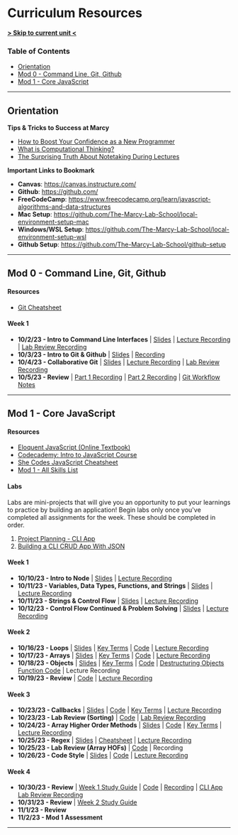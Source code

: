 <!-- no toc -->

# Curriculum Resources

**[> Skip to current unit <](#mod-1---core-javascript)**

### Table of Contents
- [Orientation](#orientation)
- [Mod 0 - Command Line, Git, Github](#mod-0---command-line-git-github)
- [Mod 1 - Core JavaScript](#mod-1---core-javascript)

---

## Orientation

**Tips & Tricks to Success at Marcy**

- [How to Boost Your Confidence as a New Programmer](https://marcylabschool.notion.site/marcylabschool/How-to-Boost-Your-Confidence-as-a-New-Programmer-3e08b5dc231444adb5770228696041ac)
- [What is Computational Thinking?](https://youtu.be/qbnTZCj0ugI)
- [The Surprising Truth About Notetaking During Lectures](https://www.youtube.com/watch?v=cRQqH18wJgw&ab_channel=BenjaminKeep%2CPhD%2CJD)

**Important Links to Bookmark**

- **Canvas**: https://canvas.instructure.com/
- **Github**: https://github.com/
- **FreeCodeCamp**: https://www.freecodecamp.org/learn/javascript-algorithms-and-data-structures
- **Mac Setup**: https://github.com/The-Marcy-Lab-School/local-environment-setup-mac
- **Windows/WSL Setup**: https://github.com/The-Marcy-Lab-School/local-environment-setup-wsl
- **Github Setup**: https://github.com/The-Marcy-Lab-School/github-setup

---

## Mod 0 - Command Line, Git, Github

#### Resources

- [Git Cheatsheet](./cheatsheets/git-cheatsheet.md)

#### Week 1

- **10/2/23 - Intro to Command Line Interfaces** | [Slides](https://docs.google.com/presentation/d/1JCyTysddqGIObjgmGS6iLcIcvyyFXKFe6wMVsnSYh64/) | [Lecture Recording](https://youtu.be/7SpoQeMzjSs?si=qsmxgrnN5PZi5LdB) | [Lab Review Recording](https://youtu.be/GQWKt8teDug?si=yjsb6tiV37hCuEbH)
- **10/3/23 - Intro to Git & Github** | [Slides](https://docs.google.com/presentation/d/1ZJZB_i15KlU1h6fO_3Up50PFv_c6juj5oRCCIhChK2o/edit?usp=sharing) | [Recording](https://youtu.be/PVCeVglk304?si=CkyHOORLuGl4CQJO)
- **10/4/23 - Collaborative Git** | [Slides](https://docs.google.com/presentation/d/1IA9kq0wCzPmeEfel3CwN-KiRev959AWaZ2xQnW0p1uo/edit#slide=id.g158fbd3a59f_0_228) | [Lecture Recording](https://youtu.be/ObygNwtdGPw) | [Lab Review Recording](https://youtu.be/0p5XnoNgZVY)
- **10/5/23 - Review** | [Part 1 Recording](https://youtu.be/U4obuOcDj4w) | [Part 2 Recording](https://youtu.be/y5LuOhbCz88) | [Git Workflow Notes](./mod-0/git-workflow-notes.md)

---

## Mod 1 - Core JavaScript

#### Resources

- [Eloquent JavaScript (Online Textbook)](https://eloquentjavascript.net/)
- [Codecademy: Intro to JavaScript Course](https://www.codecademy.com/enrolled/courses/introduction-to-javascript)
- [She Codes JavaScript Cheatsheet](https://cheatsheets.shecodes.io/javascript)
- [Mod 1 - All Skills List](https://github.com/The-Marcy-Lab-School/1-3-0-resource_mod-1-all-skills)

#### Labs

Labs are mini-projects that will give you an opportunity to put your learnings to practice by building an application! Begin labs only once you've completed all assignments for the week. These should be completed in order.

1. [Project Planning - CLI App](https://github.com/The-Marcy-Lab-School/1-0-3-lab_project_planning_cli_app)
2. [Building a CLI CRUD App With JSON](https://github.com/The-Marcy-Lab-School/1-1-3-lab_json-cli)

#### Week 1

- **10/10/23 - Intro to Node** | [Slides](https://docs.google.com/presentation/d/10Op4ZnmbUbm1Zv48vcIR5h2vkr9wpZULwAg6NYbzd9w/) | [Lecture Recording](https://youtu.be/2iqiRiV8j7w)
- **10/11/23 - Variables, Data Types, Functions, and Strings** | [Slides](https://docs.google.com/presentation/d/1_BzZepwXrkVL-LzpkPA5ITvM-bH9n0_BnnrzwJJZByo/) | [Lecture Recording](https://youtu.be/iambf_jDL0Q)
- **10/11/23 - Strings & Control Flow** | [Slides](https://docs.google.com/presentation/d/102SIHvxRHHJ-_979yJdyq-3dI5NEVSME0uyBrSmgvrk/) | [Lecture Recording](https://youtu.be/GiohqszbXAI)
- **10/12/23 - Control Flow Continued & Problem Solving** | [Slides](https://docs.google.com/presentation/d/1zIhyh3UNJ9oQAUg0aBUFDhdvqalXGH1q0Xs0L3fsQTc/) | [Lecture Recording](https://youtu.be/QNu2PMfOAjc)

#### Week 2

- **10/16/23 - Loops** | [Slides](https://docs.google.com/presentation/d/1enxsqCt0OykPNWNBW1zsGY6MMruJVogAAuwhB75ZsuQ/) | [Key Terms](./mod-1/1-1-0-loops/key-terms.md) | [Code](./mod-1/1-1-0-loops/) | [Lecture Recording](https://youtu.be/RJn3sCaiIr0)
- **10/17/23 - Arrays** | [Slides](https://docs.google.com/presentation/d/1jbe807oy9VTKov1ADxN1NteO7lxq1nscqkWApNSdkkc) | [Key Terms](./mod-1/1-1-1-arrays/key-terms.md) | [Code](./mod-1/1-1-1-arrays/) | [Lecture Recording](https://youtu.be/2XiMtYLntTw)
- **10/18/23 - Objects** | [Slides](https://docs.google.com/presentation/d/1uB1uPTGdaKhwvPD11kYyaiuh9I0j3zow6ZsW2UXDvvI) | [Key Terms](./mod-1/1-1-2-objects/key-terms.md) | [Code](./mod-1/1-1-2-objects/) | [Destructuring Objects Function Code](./mod-1/1-1-2-objects/destructuring-function-example.js) | Lecture Recording
- **10/19/23 - Review** | [Code](./mod-1/lab-reviews/1-1-3-array-object-review.js) | [Lecture Recording](https://youtu.be/PWKpu2c2J7o)

#### Week 3

- **10/23/23 - Callbacks** | [Slides](https://docs.google.com/presentation/d/1ZoC1XUm9GJns3XqAYZGOIXt_LpUn9-VbQmdEZt_pf7M) | [Code](./mod-1/1-2-0-hofs-callbacks/lecture/index.js) | [Key Terms](./mod-1/1-2-0-hofs-callbacks/lecture/key-terms.md) | [Lecture Recording](https://youtu.be/KMw7QqbOe3A)
- **10/23/23 - Lab Review (Sorting)** | [Code](./mod-1/lab-reviews/1-2-0-lab-review.js) | [Lab Review Recording](https://youtu.be/o5aF9eBKjx4)
- **10/24/23 - Array Higher Order Methods** | [Slides](https://docs.google.com/presentation/d/14E-5lhZHbfxfuCIzrPnuYNrcH84_c7UKS-D8avZ8xCg) | [Code](./mod-1/1-2-1-array-hof-methods/lecture/index.js) | [Key Terms](./mod-1/1-2-1-array-hof-methods/lecture/key-terms.md) | [Lecture Recording](https://youtu.be/K6d2WJJdqCc)
- **10/25/23 - Regex** | [Slides](https://docs.google.com/presentation/d/1KNxfevZGXU2srFOejf6qBgOwXznH8ddQ3ePeqTXbGiQ) | [Cheatsheet](./cheatsheets/regex-cheatsheet.md) | [Lecture Recording](https://youtu.be/UlbuA5AZjk0)
- **10/25/23 - Lab Review (Array HOFs)** | [Code](./mod-1/lab-reviews/1-2-1-higher-order-function-lab-review) | Recording
- **10/26/23 - Code Style** | [Slides](https://docs.google.com/presentation/d/1ZCYZoW4S2d89FWqYoRCbL8BB45lcEUckTJgy6QQZiIQ) | [Code](./mod-1/1-2-3-readable-style/) | [Lecture Recording](https://youtu.be/p-S3kpxcRsc)

#### Week 4

- **10/30/23 - Review** | [Week 1 Study Guide](https://github.com/The-Marcy-Lab-School/1-3-0-resource_week-1-study-guide) | [Code](./mod-1/1-3-0-week-1-review/) | [Recording](https://youtu.be/ZCedVg3X6lA) | [CLI App Lab Review Recording](https://youtu.be/bhc2EDU19iU)
- **10/31/23 - Review** | [Week 2 Study Guide](https://github.com/The-Marcy-Lab-School/1-3-1-resource_week-2-study-guide/)
- **11/1/23 - Review**
- **11/2/23 - Mod 1 Assessment**

---
